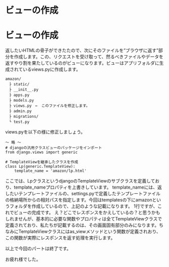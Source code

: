 # ビューの作成


# ビューの作成
返したいHTMLの骨子ができたたので、次にそのファイルを”ブラウザに返す”部分を作成します。この、リクエストを受け取って、然るべきファイルやデータを返すやり割を果たしているのがビューになります。ビューはアプリフォルダに生成されているviews.pyに作成します。

```
amazon/
　├ static/
　├ __init__.py
　├ apps.py
　├ models.py
　├ views.py　←　このファイルを修正します。
　├ admin.py
　├ migrations/
　└ test.py
```
views.pyを以下の様に修正しましょう。

```
～ 略 ～
# djangoの汎用クラスビューのパッケージをインポート
from django.views import generic

# TemplateViewを継承したクラスを作成
class Lp(generic.TemplateView):
    template_name = 'amazon/lp.html'

```

ここでは、LpクラスというdjangoのTemplateViewのサブクラスを定義しており、template_nameプロパティを上書きしています。
template_nameには、返したいテンプレートファイルの、settings.pyで定義したテンプレートファイルの格納場所からの相対パスを指定します。今回はtemplatesの下にamazonというフォルダを作成しているので、上記のような記載になります。
1行ですが、これでビューの完成です。
え？どこでレスポンスをかえしているの？と思うかもしれませんが、基本的に必要な関数やプロパティは全てTemplateViewクラスで定義されており、私たちが記載するのは、その画面固有部分のみになります。ちなみにTemplateViewクラスにはas_viewメソッドという関数が定義されおり、この関数が実際にレスポンスを返す処理を実行します。

以上で今回のパートは終了です。

お疲れ様でした。




